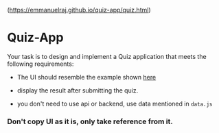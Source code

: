 (https://emmanuelraj.github.io/quiz-app/quiz.html)
# Quiz-App

Your task is to design and implement a Quiz application that meets the following requirements:

- The UI should resemble the example shown [here](https://utfs.io/f/032c6baa-e76a-4e26-b6b2-f6a105c15f03-pym7du.webm)

- display the result after submitting the quiz.

- you don't need to use api or backend, use data mentioned in `data.js`


### Don't copy UI as it is, only take reference from it.
